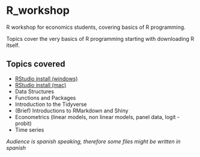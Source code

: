 # R_workshop
R workshop for economics students, covering basics of R programming.

Topics cover the very basics of R programming starting with downloading R itself.

## Topics covered
- [RStudio install (windows)](https://www.youtube.com/watch?v=w0-HZpBQGUU&t=14s)
- [RStudio install (mac)](https://www.youtube.com/watch?v=6qfevttc1DE&t=7s)
- Data Structures
- Functions and Packages
- Introduction to the Tidyverse
- (Brief) Introductions to RMarkdown and Shiny
- Econometrics (linear models, non linear models, panel data, logit - probit)
- Time series

*Audience is spanish speaking, therefore some files might be written in spanish*
